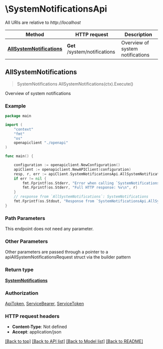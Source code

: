 # \SystemNotificationsApi

All URIs are relative to *http://localhost*

Method | HTTP request | Description
------------- | ------------- | -------------
[**AllSystemNotifications**](SystemNotificationsApi.md#AllSystemNotifications) | **Get** /system/notifications | Overview of system notifications



## AllSystemNotifications

> SystemNotifications AllSystemNotifications(ctx).Execute()

Overview of system notifications



### Example

```go
package main

import (
    "context"
    "fmt"
    "os"
    openapiclient "./openapi"
)

func main() {

    configuration := openapiclient.NewConfiguration()
    apiClient := openapiclient.NewAPIClient(configuration)
    resp, r, err := apiClient.SystemNotificationsApi.AllSystemNotifications(context.Background()).Execute()
    if err != nil {
        fmt.Fprintf(os.Stderr, "Error when calling `SystemNotificationsApi.AllSystemNotifications``: %v\n", err)
        fmt.Fprintf(os.Stderr, "Full HTTP response: %v\n", r)
    }
    // response from `AllSystemNotifications`: SystemNotifications
    fmt.Fprintf(os.Stdout, "Response from `SystemNotificationsApi.AllSystemNotifications`: %v\n", resp)
}
```

### Path Parameters

This endpoint does not need any parameter.

### Other Parameters

Other parameters are passed through a pointer to a apiAllSystemNotificationsRequest struct via the builder pattern


### Return type

[**SystemNotifications**](SystemNotifications.md)

### Authorization

[ApiToken](../README.md#ApiToken), [ServiceBearer](../README.md#ServiceBearer), [ServiceToken](../README.md#ServiceToken)

### HTTP request headers

- **Content-Type**: Not defined
- **Accept**: application/json

[[Back to top]](#) [[Back to API list]](../README.md#documentation-for-api-endpoints)
[[Back to Model list]](../README.md#documentation-for-models)
[[Back to README]](../README.md)

